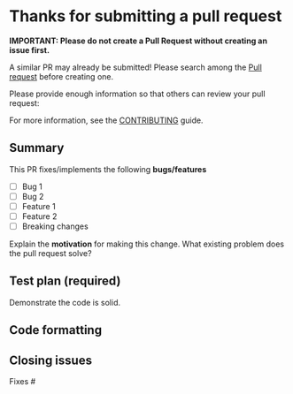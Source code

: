 # Thanks for submitting a pull request

**IMPORTANT: Please do not create a Pull Request without creating an issue first.**

A similar PR may already be submitted!
Please search among the [Pull request](../) before creating one.

Please provide enough information so that others can review your pull request:

For more information, see the [CONTRIBUTING](https://github.com/Eldynn/index/blob/master/CONTRIBUTING.md) guide.

## Summary

This PR fixes/implements the following **bugs/features**

- [ ] Bug 1
- [ ] Bug 2
- [ ] Feature 1
- [ ] Feature 2
- [ ] Breaking changes

<!-- You can skip this if you're fixing a typo or adding an app to the Showcase. -->

Explain the **motivation** for making this change. What existing problem does the pull request solve?

<!-- Example: When "Adding a function to do X", explain why it is necessary to have a way to do X. -->

## Test plan (required)

Demonstrate the code is solid.

<!-- Make sure tests pass on Circle CI. -->

## Code formatting

<!-- Respect eslint and prettier. -->

## Closing issues

<!-- Put `closes #XXXX` in your comment to auto-close the issue that your PR fixes (if such). -->

Fixes #
